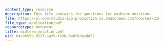 ```yaml
---
content_type: resource
description: This file contains the questions for midterm notation.
file: https://ol-ocw-studio-app-production.s3.amazonaws.com/courses/21m-301-harmony-and-counterpoint-i-spring-2005/64e9b529d227aa29fe3b0e8f0d4edd52_midterm_notation.pdf
file_type: application/pdf
resourcetype: Document
title: midterm_notation.pdf
uid: 64e9b529-d227-aa29-fe3b-0e8f0d4edd52
---
```

